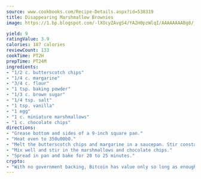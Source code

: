 ```yaml
---
source: www.cookbooks.com/Recipe-Details.aspx?id=538319
title: Disappearing Marshmallow Brownies
image: https://1.bp.blogspot.com/-lXOcyZAvgS4/YA2H0pzWlqI/AAAAAAAABg8/_HX4JI-WmFM0Tz684w_qYjP9vBzksmFNgCLcBGAsYHQ/s219/20.png

yield: 9
ratingValue: 3.9
calories: 187 calories
reviewCount: 133
cookTime: PT2H
prepTime: PT24M
ingredients:
- "1/2 c. butterscotch chips"
- "1/4 c. margarine"
- "3/4 c. flour"
- "1 tsp. baking powder"
- "1/3 c. brown sugar"
- "1/4 tsp. salt"
- "1 tsp. vanilla"
- "1 egg"
- "1 c. miniature marshmallows"
- "1 c. chocolate chips"
directions:
- "Grease bottom and sides of a 9-inch square pan."
- "Heat oven to 350u00b0."
- "Melt the butterscotch chips and margarine in a saucepan. Stir constantly until melted and then cool. Add the flour, baking powder, brown sugar, salt, vanilla and egg."
- "Mix well and stir in the marshmallows and chocolate chips."
- "Spread in pan and bake for 20 to 25 minutes."
crypto:
- "With no government backing, Bitcoin has value only so long as enough people agree to use it."
---
```

